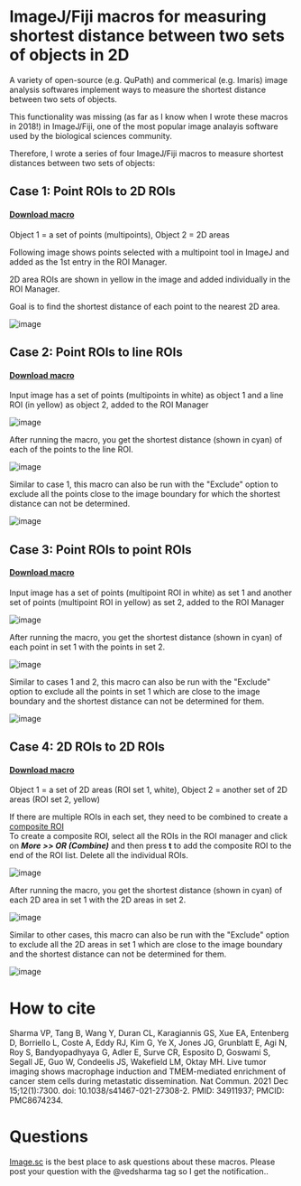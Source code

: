 # ImageJ/Fiji macros for measuring shortest distance between two sets of objects in 2D
A variety of open-source (e.g. QuPath) and commerical (e.g. Imaris) image analysis softwares implement ways to measure the shortest distance between two sets of objects. 

This functionality was missing (as far as I know when I wrote these macros in 2018!) in ImageJ/Fiji, one of the most popular image analayis software used by the biological sciences community.   

Therefore, I wrote a series of four ImageJ/Fiji macros to measure shortest distances between two sets of objects:

## Case 1: Point ROIs to 2D ROIs  
#### <a href="https://github.com/ved-sharma/Shortest_distance_between_objects/blob/a3988020a3cd070b212eb6c99545ef23601b0a0d/data/Shortest_distance%20points%20to%20areas_v04d.ijm" download>Download macro<a/>

Object 1 = a set of points (multipoints), Object 2 = 2D areas

Following image shows points selected with a multipoint tool in ImageJ and added as the 1st entry in the ROI Manager.

2D area ROIs are shown in yellow in the image and added individually in the ROI Manager.

Goal is to find the shortest distance of each point to the nearest 2D area.

![image](data/point_to_2D_summary.png)

## Case 2: Point ROIs to line ROIs  
#### <a href="https://github.com/ved-sharma/Shortest_distance_between_objects/blob/18edeefa2a9812b590492c58d3df162bfc17f1d3/data/Shortest_distance%20points%20to%20lines_v01b.ijm" download>Download macro<a/> 

Input image has a set of points (multipoints in white) as object 1 and a line ROI (in yellow) as object 2, added to the ROI Manager  

![image](data/points_to_lines_ss_input.png)

After running the macro, you get the shortest distance (shown in cyan) of each of the points to the line ROI.  

![image](data/points_to_lines_ss_output1.png)

Similar to case 1, this macro can also be run with the "Exclude" option to exclude all the points close to the image boundary for which the shortest distance can not be determined.  

![image](data/points_to_lines_ss_output2.png)

## Case 3: Point ROIs to point ROIs  
#### <a href="https://github.com/ved-sharma/Shortest_distance_between_objects/blob/b85ff5343963e2bb42f489bd06e1d0ac7d65a37d/data/Shortest_distance%20points%20to%20points_v01b.ijm" download>Download macro<a/> 

Input image has a set of points (multipoint ROI in white) as set 1 and another set of points (multipoint ROI in yellow) as set 2, added to the ROI Manager  

![image](data/points_to_points_ss_input.png)

After running the macro, you get the shortest distance (shown in cyan) of each point in set 1 with the points in set 2. 

![image](data/points_to_points_ss_output1.png)

Similar to cases 1 and 2, this macro can also be run with the "Exclude" option to exclude all the points in set 1 which are close to the image boundary and the shortest distance can not be determined for them.  

![image](data/points_to_points_ss_output2.png)

## Case 4: 2D ROIs to 2D ROIs  
#### <a href="https://github.com/ved-sharma/Shortest_distance_between_objects/blob/f444d3713505478254fc0fdf5471539af0b22664/data/Shortest_distance%20between%202D%20objects_v03.ijm" download>Download macro<a/> 

Object 1 = a set of 2D areas (ROI set 1, white), Object 2 = another set of 2D areas (ROI set 2, yellow)  

If there are multiple ROIs in each set, they need to be combined to create a [composite ROI](https://imagej.nih.gov/ij/docs/guide/146-10.html#sub:Composite-selections)  
To create a composite ROI, select all the ROIs in the ROI manager and click on ***More >> OR (Combine)*** and then press **t** to add the composite ROI to the end of the ROI list. Delete all the individual ROIs.  

![image](data/2D_to_2D_ss_input.png)

After running the macro, you get the shortest distance (shown in cyan) of each 2D area in set 1 with the 2D areas in set 2. 

![image](data/2D_to_2D_ss_output1.png)

Similar to other cases, this macro can also be run with the "Exclude" option to exclude all the 2D areas in set 1 which are close to the image boundary and the shortest distance can not be determined for them.  

![image](data/2D_to_2D_ss_output2.png)



# How to cite
Sharma VP, Tang B, Wang Y, Duran CL, Karagiannis GS, Xue EA, Entenberg D, Borriello L, Coste A, Eddy RJ, Kim G, Ye X, Jones JG, Grunblatt E, Agi N, Roy S, Bandyopadhyaya G, Adler E, Surve CR, Esposito D, Goswami S, Segall JE, Guo W, Condeelis JS, Wakefield LM, Oktay MH. Live tumor imaging shows macrophage induction and TMEM-mediated enrichment of cancer stem cells during metastatic dissemination. Nat Commun. 2021 Dec 15;12(1):7300. doi: 10.1038/s41467-021-27308-2. PMID: 34911937; PMCID: PMC8674234.

# Questions
[Image.sc](https://forum.image.sc/) is the best place to ask questions about these macros. Please post your question with the @vedsharma tag so I get the notification..
